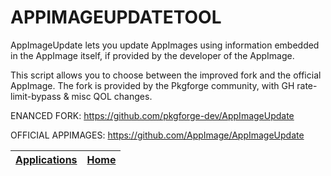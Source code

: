 # APPIMAGEUPDATETOOL

 AppImageUpdate lets you update AppImages using information embedded in the AppImage itself, if provided by the developer of the AppImage.

 This script allows you to choose between the improved fork and the official AppImage. The fork is provided by the Pkgforge community, with GH rate-limit-bypass & misc QOL changes.

 ENANCED FORK: https://github.com/pkgforge-dev/AppImageUpdate
 
 OFFICIAL APPIMAGES: https://github.com/AppImage/AppImageUpdate

 | [Applications](https://portable-linux-apps.github.io/apps.html) | [Home](https://portable-linux-apps.github.io)
 | --- | --- |
